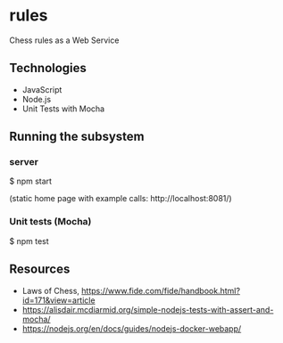 # rules

Chess rules as a Web Service

## Technologies
* JavaScript
* Node.js  
* Unit Tests with Mocha

## Running the subsystem

### server
$ npm start

(static home page with example calls: http://localhost:8081/)

### Unit tests (Mocha)
$ npm test  

## Resources
* Laws of Chess, https://www.fide.com/fide/handbook.html?id=171&view=article
* https://alisdair.mcdiarmid.org/simple-nodejs-tests-with-assert-and-mocha/
* https://nodejs.org/en/docs/guides/nodejs-docker-webapp/